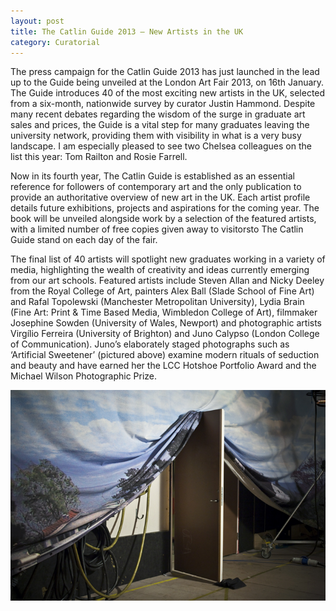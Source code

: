 ```yaml
---
layout: post
title: The Catlin Guide 2013 – New Artists in the UK
category: Curatorial
---
```


The press campaign for the Catlin Guide 2013 has just launched in the lead up to the Guide being unveiled at the London Art Fair 2013, on 16th January. The Guide introduces 40 of the most exciting new artists in the UK, selected from a six-month, nationwide survey by curator Justin Hammond. Despite many recent debates regarding the wisdom of the surge in graduate art sales and prices, the Guide is a vital step for many graduates leaving the university network, providing them with visibility in what is a very busy landscape. I am especially pleased to see two Chelsea colleagues on the list this year: Tom Railton and Rosie Farrell.

Now in its fourth year, The Catlin Guide is established as an essential reference for followers of contemporary art and the only publication to provide an authoritative overview of new art in the UK. Each artist profile details future exhibitions, projects and aspirations for the coming year. The book will be unveiled alongside work by a selection of the featured artists, with a limited number of free copies given away to visitorsto The Catlin Guide stand on each day of the fair.

The final list of 40 artists will spotlight new graduates working in a variety of media, highlighting the wealth of creativity and ideas currently emerging from our art schools. Featured artists include Steven Allan and Nicky Deeley from the Royal College of Art, painters Alex Ball (Slade School of Fine Art) and Rafal Topolewski (Manchester Metropolitan University), Lydia Brain (Fine Art: Print & Time Based Media, Wimbledon College of Art), filmmaker Josephine Sowden (University of Wales, Newport) and photographic artists Virgílio Ferreira (University of Brighton) and Juno Calypso (London College of Communication). Juno’s elaborately staged photographs such as ‘Artificial Sweetener’ (pictured above) examine modern rituals of seduction and beauty and have earned her the LCC Hotshoe Portfolio Award and the Michael Wilson Photographic Prize.

![11-15-12](/assets/img/11-15-12.jpg)

